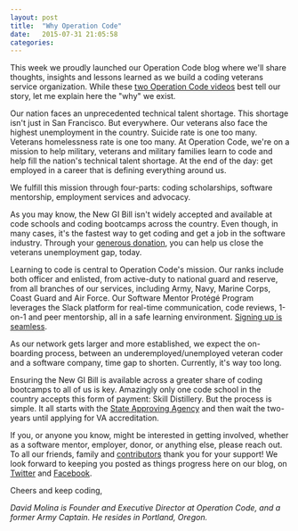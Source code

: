 ```yaml
---
layout: post
title:  "Why Operation Code"
date:   2015-07-31 21:05:58
categories:
---
```

This week we proudly launched our Operation Code blog where we'll share thoughts, insights and lessons learned as we build a coding veterans service organization. While these [two Operation Code videos](https://operationcode.org/mission) best tell our story, let me explain here the "why" we exist.

Our nation faces an unprecedented technical talent shortage. This shortage isn't just in San Francisco. But everywhere. Our veterans also face the highest unemployment in the country. Suicide rate is one too many. Veterans homelessness rate is one too many. At Operation Code, we're on a mission to help military, veterans and military families learn to code and help fill the nation's technical talent shortage. At the end of the day: get employed in a career that is defining everything around us.

We fulfill this mission through four-parts: coding scholarships, software mentorship, employment services and advocacy.

As you may know, the New GI Bill isn't widely accepted and available at code schools and coding bootcamps across the country. Even though, in many cases, it's the fastest way to get coding and get a job in the software industry. Through your [generous donation](https://operationcode.org/donate), you can help us close the veterans unemployment gap, today.  

Learning to code is central to Operation Code's mission. Our ranks include both officer and enlisted, from active-duty to national guard and reserve, from all branches of our services, including Army, Navy, Marine Corps, Coast Guard and Air Force. Our Software Mentor Protégé Program leverages the Slack platform for real-time communication, code reviews, 1-on-1 and peer mentorship, all in a safe learning environment. [Signing up is seamless](https://operationcode.org/action).

As our network gets larger and more established, we expect the on-boarding process, between an underemployed/unemployed veteran coder and a software company, time gap to shorten. Currently, it's way too long.

Ensuring the New GI Bill is available across a greater share of coding bootcamps to all of us is key. Amazingly only one code school in the country accepts this form of payment: Skill Distillery. But the process is simple. It all starts with the [State Approving Agency](http://www.nasaa-vetseducation.com/Contacts.aspx) and then wait the two-years until applying for VA accreditation.

If you, or anyone you know, might be interested in getting involved, whether as a software mentor, employer, donor, or anything else, please reach out. To all our friends, family and [contributors](https://operationcode.org/contributors) thank you for your support! We look forward to keeping you posted as things progress here on our blog, on [Twitter](https://www.twitter.com/operation_code) and [Facebook](https://www.facebook.com/operationcode.org).

Cheers and keep coding,

*David Molina is Founder and Executive Director at Operation Code, and a former Army Captain. He resides in Portland, Oregon.*
